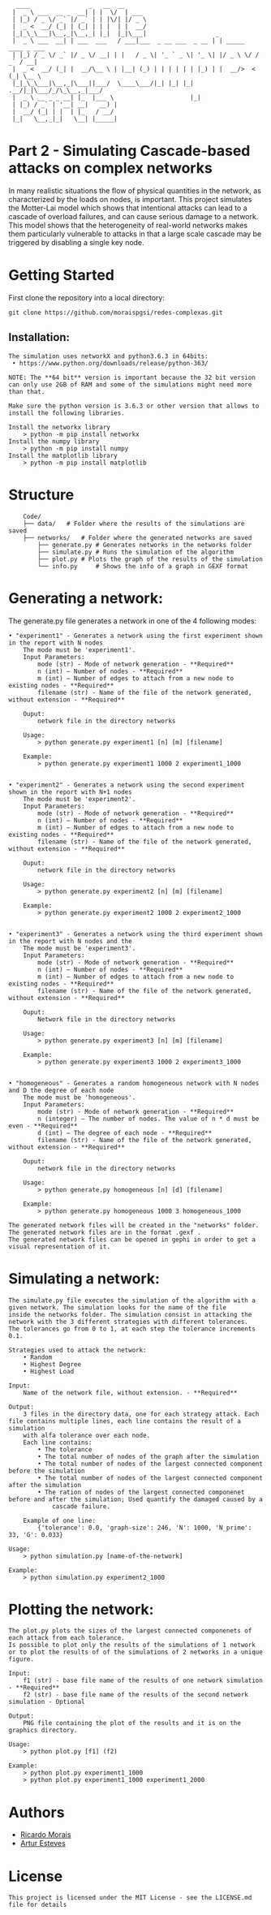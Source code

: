 	  ____                _   __  __                                              
	 |  _ \ ___  __ _  __| | |  \/  | ___                                         
	 | |_) / _ \/ _` |/ _` | | |\/| |/ _ \                                        
	 |  _ <  __/ (_| | (_| | | |  | |  __/                                        
	 |_|_\_\___|\__,_|\__,_| |_|  |_|\___|                   _                    
	 |  _ \ ___  __| | ___  ___   / ___|___  _ __ ___  _ __ | | _____  ____ _ ___ 
	 | |_) / _ \/ _` |/ _ \/ __| | |   / _ \| '_ ` _ \| '_ \| |/ _ \ \/ / _` / __|
	 |  _ <  __/ (_| |  __/\__ \ | |__| (_) | | | | | | |_) | |  __/>  < (_| \__ \
	 |_|_\_\___|\__,_|\___||___/  \____\___/|_| |_| |_| .__/|_|\___/_/\_\__,_|___/
	 |  _ \ __ _ _ __| |_  |___ \                     |_|                         
	 | |_) / _` | '__| __|   __) |                                                
	 |  __/ (_| | |  | |_   / __/                                                 
	 |_|   \__,_|_|   \__| |_____|                                           
         

# Part 2 - Simulating Cascade-based attacks on complex networks
In many realistic situations the flow of physical quantities in the network, as characterized
by the loads on nodes, is important. This project simulates the Motter-Lai model which
shows that intentional attacks can lead to a cascade of overload failures, and can cause serious
damage to a network. This model shows that the heterogeneity of real-world networks makes
them particularly vulnerable to attacks in that a large scale cascade may be triggered by
disabling a single key node.
	

# Getting Started
First clone the repository into a local directory:

	git clone https://github.com/moraispgsi/redes-complexas.git
	
	
	
## Installation: 

	The simulation uses networkX and python3.6.3 in 64bits:
	 • https://www.python.org/downloads/release/python-363/

	NOTE: The **64 bit** version is important because the 32 bit version can only use 2GB of RAM and some of the simulations might need more than that.

	Make sure the python version is 3.6.3 or other version that allows to install the following libraries.

	Install the networkx library
		> python -m pip install networkx
	Install the numpy library
		> python -m pip install numpy
	Install the matplotlib library
		> python -m pip install matplotlib

		
		
# Structure
```
	Code/
	├── data/ 	# Folder where the results of the simulations are saved
	├── networks/ 	# Folder where the generated networks are saved
        ├── generate.py # Generates networks in the networks folder
        ├── simulate.py # Runs the simulation of the algorithm
        ├── plot.py	# Plots the graph of the results of the simulation
        └── info.py 	# Shows the info of a graph in GEXF format
```

# Generating a network:

The generate.py file generates a network in one of the 4 following modes:

	• "experiment1" - Generates a network using the first experiment shown in the report with N nodes
		The mode must be 'experiment1'.
		Input Parameters:
			mode (str) - Mode of network generation - **Required**
			n (int) – Number of nodes - **Required**
			m (int) – Number of edges to attach from a new node to existing nodes - **Required**
			filename (str) - Name of the file of the network generated, without extension - **Required**

		Ouput:
			network file in the directory networks

		Usage: 
			> python generate.py experiment1 [n] [m] [filename]

		Example:
			> python generate.py experiment1 1000 2 experiment1_1000


	• "experiment2" - Generates a network using the second experiment shown in the report with N+1 nodes
		The mode must be 'experiment2'.
		Input Parameters:
			mode (str) - Mode of network generation - **Required**
			n (int) – Number of nodes - **Required**
			m (int) – Number of edges to attach from a new node to existing nodes - **Required**
			filename (str) - Name of the file of the network generated, without extension - **Required**

		Ouput:
			network file in the directory networks

		Usage: 
			> python generate.py experiment2 [n] [m] [filename]

		Example:
			> python generate.py experiment2 1000 2 experiment2_1000


	• "experiment3" - Generates a network using the third experiment shown in the report with N nodes and the 
		The mode must be 'experiment3'.
		Input Parameters:
			mode (str) - Mode of network generation - **Required**
			n (int) – Number of nodes - **Required**
			m (int) – Number of edges to attach from a new node to existing nodes - **Required**
			filename (str) - Name of the file of the network generated, without extension - **Required**

		Ouput:
			Network file in the directory networks

		Usage: 
			> python generate.py experiment3 [n] [m] [filename]

		Example:
			> python generate.py experiment3 1000 2 experiment3_1000


	• "homogeneous" - Generates a random homogeneous network with N nodes and D the degree of each node
		The mode must be 'homogeneous'.
		Input Parameters:	
			mode (str) - Mode of network generation - **Required**
			n (integer) – The number of nodes. The value of n * d must be even - **Required**
			d (int) – The degree of each node - **Required**
			filename (str) - Name of the file of the network generated, without extension - **Required**
	
		Ouput:
			network file in the directory networks
		
		Usage: 
			> python generate.py homogeneous [n] [d] [filename]

		Example:
			> python generate.py homogeneous 1000 3 homogeneous_1000

	The generated network files will be created in the "networks" folder.
	The generated network files are in the format .gexf .
	The generated network files can be opened in gephi in order to get a visual representation of it.
	
	
# Simulating a network:

	The simulate.py file executes the simulation of the algorithm with a given network. The simulation looks for the name of the file 
	inside the networks folder. The simulation consist in attacking the network with the 3 different strategies with different tolerances.
	The tolerances go from 0 to 1, at each step the tolerance increments 0.1. 
	
	Strategies used to attack the network:
		• Random
		• Highest Degree
		• Highest Load
		
	Input:
		Name of the network file, without extension. - **Required**
	
	Output:
		3 files in the directory data, one for each strategy attack. Each file contains multiple lines, each line contains the result of a simulation
		with alfa tolerance over each node. 
		Each line contains:
			• The tolerance
			• The total number of nodes of the graph after the simulation
			• The total number of nodes of the largest connected component before the simulation
			• The total number of nodes of the largest connected component after the simulation 
			• The ration of nodes of the largest connected componenet before and after the simulation; Used quantify the damaged caused by a
				cascade failure.
			
		Example of one line:
			{'tolerance': 0.0, 'graph-size': 246, 'N': 1000, 'N_prime': 33, 'G': 0.033}
		
	Usage:
		> python simulation.py [name-of-the-network]
	
	Example: 
		> python simulation.py experiment2_1000
	

	
# Plotting the network:
	
	The plot.py plots the sizes of the largest connected componenets of each attack from each tolerance. 
	Is possible to plot only the results of the simulations of 1 network or to plot the results of of the simulations of 2 networks in a unique figure.
	
	Input:
		f1 (str) - base file name of the results of one network simulation - **Required**
		f2 (str) - base file name of the results of the second network simulation - Optional
		
	Output:
		PNG file containing the plot of the results and it is on the graphics directory.
		
	Usage:
		> python plot.py [f1] (f2)
		
	Example:
		> python plot.py experiment1_1000
		> python plot.py experiment1_1000 experiment1_2000
	
	
# Authors
* [Ricardo Morais](https://github.com/moraispgsi)
* [Artur Esteves](https://github.com/arturesteves)
	
# License
	This project is licensed under the MIT License - see the LICENSE.md file for details
	
